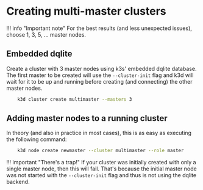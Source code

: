 # Creating multi-master clusters

!!! info "Important note"
    For the best results (and less unexpected issues), choose 1, 3, 5, ... master nodes.

## Embedded dqlite

Create a cluster with 3 master nodes using k3s' embedded dqlite database.
The first master to be created will use the `--cluster-init` flag and k3d will wait for it to be up and running before creating (and connecting) the other master nodes.

```bash
    k3d cluster create multimaster --masters 3
```

## Adding master nodes to a running cluster

In theory (and also in practice in most cases), this is as easy as executing the following command:

```bash
    k3d node create newmaster --cluster multimaster --role master
```

!!! important "There's a trap!"
    If your cluster was initially created with only a single master node, then this will fail.
    That's because the initial master node was not started with the `--cluster-init` flag and thus is not using the dqlite backend.
